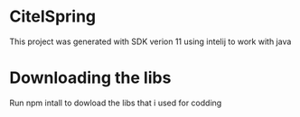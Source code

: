 # CitelSpring

This project was generated with SDK verion 11
using intelij to work with java

# Downloading the libs

Run npm intall to dowload the libs that i used for codding

